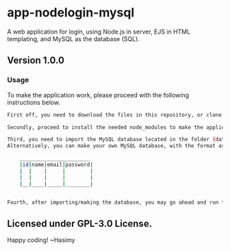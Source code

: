 # app-nodelogin-mysql

A web application for login, using Node.js in server, EJS in HTML templating, and MySQL as the database (SQL).

## Version 1.0.0

### Usage

To make the application work, please proceed with the following instructions below.

```sh
First off, you need to download the files in this repository, or clone it with command (git clone "url").

Secondly, proceed to install the needed node_modules to make the application work using command (npm install).

Third, you need to import the MySQL database located in the folder (database/nodemysql.sql).
Alternatively, you can make your own MySQL database, with the format as follows:

    _______________________
    |id|name|email|password|
    |  |    |     |        |
    |  |    |     |        |
    |__|____|_____|________|


Fourth, after importing/making the database, you may go ahead and run the app with the command (npm start).
```

## Licensed under GPL-3.0 License.

Happy coding!
~Hasimy

